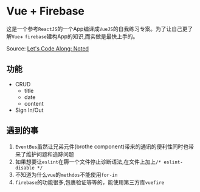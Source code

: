 # Vue + Firebase

这是一个参考`ReactJS`的一个App编译成`VueJS`的自我练习专案。为了让自己更了解`Vue`+ `firebase`建构App的知识,而实做是最快上手的。

Source: [Let's Code Along: Noted](https://www.youtube.com/playlist?list=PL57atfCFqj2g46GOvNNU1cnBUv3_X-uot)
## 功能
* CRUD
  * title
  * date
  * content
* Sign In/Out

## 遇到的事
1. `EventBus`虽然让兄弟元件(brothe component)带来的通讯的便利性同时也带来了维护问题和追踪问题
2. 如果想要让`eslint`在耨一个文件停止诊断语法,在文件上加上`/* eslint-disable */`
3. 不知道为什么`vue`的`methdos`不能使用`for-in`
4. `firebase`的功能很多,包裹验证等等的，能使用第三方库`vuefire`
